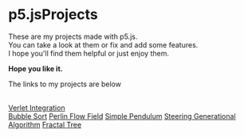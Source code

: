 # p5.jsProjects
These are my projects made with p5.js.
<br>
You can take a look at them or fix and add some features.
<br>
I hope you'll find them helpful or just enjoy them.

**Hope you like it.**

The links to my projects are below

<br>[Verlet Integration](/VerletIntegration/index.html)<br>
[Bubble Sort](/BubbleSort/index.html)
[Perlin Flow Field](/perlinFlowField/index.html)
[Simple Pendulum](/SimplePendulum/index.html)
[Steering Generational Algorithm](/Steering/index.html)
[Fractal Tree](/FractalTree/index.html)
